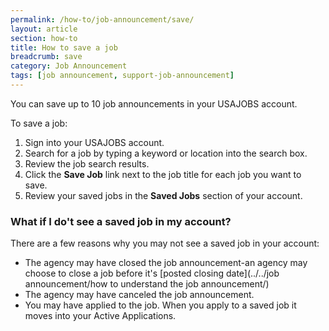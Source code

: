 ```yaml
---
permalink: /how-to/job-announcement/save/
layout: article
section: how-to
title: How to save a job 
breadcrumb: save
category: Job Announcement
tags: [job announcement, support-job-announcement]
---
```

You can save up to 10 job announcements in your USAJOBS account.

To save a job:
  1.  Sign into your USAJOBS account.
  2.  Search for a job by typing a keyword or location into the search box.
  3.  Review the job search results.
  4.  Click the **Save Job** link next to the job title for each job you want to save.
  5.  Review your saved jobs in the **Saved Jobs** section of your account.

### What if I do't see a saved job in my account?

There are a few reasons why you may not see a saved job in your account:
* The agency may have closed the job announcement-an agency may choose to close a job before it's [posted closing date](../../job announcement/how to understand the job announcement/)
* The agency may have canceled the job announcement.
* You may have applied to the job. When you apply to a saved job it moves into your Active Applications.



